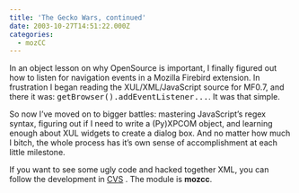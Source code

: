 ```yaml
---
title: 'The Gecko Wars, continued'
date: 2003-10-27T14:51:22.000Z
categories:
  - mozCC
---
```

In an object lesson on why OpenSource is important, I finally figured out how to listen for navigation events in a Mozilla Firebird extension. In frustration I began reading the <span class="caps">XUL</span>/<span class="caps">XML</span>/JavaScript source for <span class="caps">MF0</span>.7, and there it was: <tt class="docutils literal"><span class="pre">getBrowser().addEventListener...</span></tt>. It was that simple.

So now I’ve moved on to bigger battles: mastering JavaScript’s regex syntax, figuring out if I need to write a (Py)<span class="caps">XPCOM</span> object, and learning enough about <span class="caps">XUL</span> widgets to create a dialog box. And no matter how much I bitch, the whole process has it’s own sense of accomplishment at each little milestone.

If you want to see some ugly code and hacked together <span class="caps">XML</span>, you can follow the development in [<span class="caps">CVS</span>][1] . The module is **mozcc**.

 [1]: http://www.yergler.net/cvs
